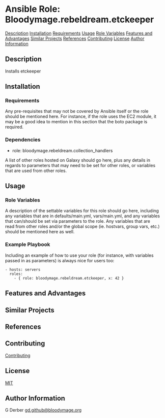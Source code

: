 Ansible Role: Bloodymage.rebeldream.etckeeper
===============

  [Description](#description)
  [Installation](#installation)
  [Requirements](#requirements)
  [Usage](#usage)
  [Role Variables](#role-variables)
  [Features and Advantages](#features-and-advantages)
  [Similar Projects](#similar-projects)
  [References](#references)
  [Contributing](#contributing)
  [License](#license)
  [Author Information](#author-information)

Description
-----------
Installs etckeeper

Installation
------------

### Requirements

Any pre-requisites that may not be covered by Ansible itself or the role should be mentioned here. For instance, if the role uses the EC2 module, it may be a good idea to mention in this section that the boto package is required.

### Dependencies
  - role: bloodymage.rebeldream.collection_handlers

A list of other roles hosted on Galaxy should go here, plus any details in regards to parameters that may need to be set for other roles, or variables that are used from other roles.

Usage
-----

### Role Variables

A description of the settable variables for this role should go here, including any variables that are in defaults/main.yml, vars/main.yml, and any variables that can/should be set via parameters to the role. Any variables that are read from other roles and/or the global scope (ie. hostvars, group vars, etc.) should be mentioned here as well.

### Example Playbook

Including an example of how to use your role (for instance, with variables passed in as parameters) is always nice for users too:

    - hosts: servers
      roles:
        - { role: bloodymage.rebeldream.etckeeper, x: 42 }

Features and Advantages
-----------------------


Similar Projects
----------------

References
----------

Contributing
------------
[Contributing](CONTRIBUTING.md.md)

License
-------
[MIT](MIT.md)

Author Information
------------------
G Derber
gd.github@bloodymage.org
